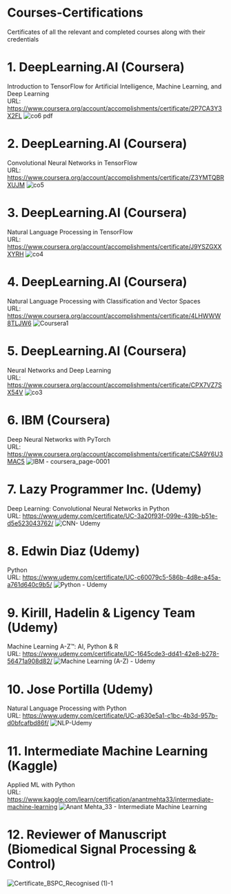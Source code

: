 # Courses-Certifications
Certificates of all the relevant and completed courses along with their credentials

# 1. DeepLearning.AI (Coursera)
Introduction to TensorFlow for Artificial Intelligence, Machine Learning, and Deep Learning<br/>
URL: https://www.coursera.org/account/accomplishments/certificate/2P7CA3Y3X2FL
![co6 pdf](https://github.com/anantmehta33/Courses-Certifications/assets/87894541/dfeebd88-d8bb-4878-9b97-16e31b410ae9)

# 2. DeepLearning.AI (Coursera)
Convolutional Neural Networks in TensorFlow<br/>
URL: https://www.coursera.org/account/accomplishments/certificate/Z3YMTQBRXUJM
![co5](https://github.com/anantmehta33/Courses-Certifications/assets/87894541/31e9a0fb-8f1b-4aa9-b091-e7b45579eaf9)

# 3. DeepLearning.AI (Coursera)
Natural Language Processing in TensorFlow<br/>
URL: https://www.coursera.org/account/accomplishments/certificate/J9YSZGXXXYRH
![co4](https://github.com/anantmehta33/Courses-Certifications/assets/87894541/be3e9e05-b04d-438b-bdaa-cc6b6d8bc135)

# 4. DeepLearning.AI (Coursera)
Natural Language Processing with Classification and Vector Spaces<br/>
URL: https://www.coursera.org/account/accomplishments/certificate/4LHWWW8TLJW6
![Coursera1](https://github.com/anantmehta33/Courses-Certifications/assets/87894541/4262f416-5f50-443b-8d33-7d779f5cf3ee)

# 5. DeepLearning.AI (Coursera)
Neural Networks and Deep Learning<br/>
URL: https://www.coursera.org/account/accomplishments/certificate/CPX7VZ7SX54V
![co3](https://github.com/anantmehta33/Courses-Certifications/assets/87894541/aedaadf5-560d-44d0-a1cd-a8d66d97efe2)

# 6. IBM (Coursera)
Deep Neural Networks with PyTorch<br/>
URL: https://www.coursera.org/account/accomplishments/certificate/CSA9Y6U3MAC5
![IBM - coursera_page-0001](https://github.com/anantmehta33/Courses-Certifications/assets/87894541/176a3c6f-4d5d-4a10-be9e-3f63904678a7)

# 7. Lazy Programmer Inc. (Udemy)
Deep Learning: Convolutional Neural Networks in Python<br/>
URL: https://www.udemy.com/certificate/UC-3a20f93f-099e-439b-b51e-d5e523043762/
![CNN- Udemy](https://github.com/anantmehta33/Courses-Certifications/assets/87894541/5290c0ec-8518-4fab-a2d2-1be7be8ae3b7)


# 8. Edwin Diaz (Udemy)
Python<br/>
URL: https://www.udemy.com/certificate/UC-c60079c5-586b-4d8e-a45a-a761d640c9b5/
![Python - Udemy](https://github.com/anantmehta33/Courses-Certifications/assets/87894541/2e3090fa-d9eb-4c9c-bb7d-874941137b7f)


# 9. Kirill, Hadelin & Ligency Team  (Udemy)
Machine Learning A-Z™: AI, Python & R<br/>
URL: https://www.udemy.com/certificate/UC-1645cde3-dd41-42e8-b278-56471a908d82/
![Machine Learning (A-Z) - Udemy](https://github.com/anantmehta33/Courses-Certifications/assets/87894541/1421dbd9-8bff-419a-8439-f6fbecdf3eb0)

# 10. Jose Portilla  (Udemy)
Natural Language Processing with Python<br/>
URL: https://www.udemy.com/certificate/UC-a630e5a1-c1bc-4b3d-957b-d0bfcafbd86f/
![NLP-Udemy](https://github.com/anantmehta33/Courses-Certifications/assets/87894541/284dafb8-debd-4219-b84d-4c5fb31ef988)

# 11. Intermediate Machine Learning  (Kaggle)
Applied ML with Python<br/>
URL: https://www.kaggle.com/learn/certification/anantmehta33/intermediate-machine-learning
![Anant Mehta_33 - Intermediate Machine Learning](https://github.com/anantmehta33/Courses-Certifications/assets/87894541/cfb60e06-a033-4412-a889-adc8b5ac717a)

# 12. Reviewer of Manuscript (Biomedical Signal Processing & Control)
![Certificate_BSPC_Recognised (1)-1](https://github.com/anantmehta33/Courses-Certifications/assets/87894541/27cb8056-fcd0-4a8b-a79a-0d616d687a2f)
